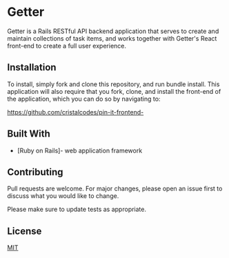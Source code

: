 # Getter

Getter is a Rails RESTful API backend application that serves to create and maintain collections of task items, and works together with Getter's React front-end to create a full user experience.

## Installation

To install, simply fork and clone this repository, and run bundle install. This application will also require that you fork, clone, and install the front-end of the application, which you can do so by navigating to:

https://github.com/cristalcodes/pin-it-frontend-

## Built With
* [Ruby on Rails]- web application framework

## Contributing
Pull requests are welcome. For major changes, please open an issue first to discuss what you would like to change.

Please make sure to update tests as appropriate.

## License
[MIT](https://choosealicense.com/licenses/mit/)
